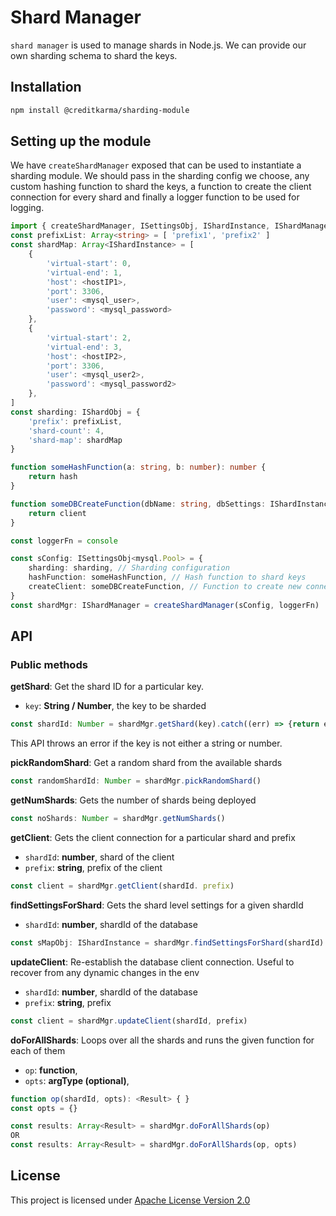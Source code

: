 # Shard Manager

`shard manager` is used to manage shards in Node.js. We can provide our own sharding schema to shard the keys.

## Installation

``` bash
npm install @creditkarma/sharding-module
```

## Setting up the module

We have `createShardManager` exposed that can be used to instantiate a sharding module. We should pass in the sharding config we choose, any custom hashing function to shard the keys, a function to create the client connection for every shard and finally a logger function to be used for logging.

```typescript
import { createShardManager, ISettingsObj, IShardInstance, IShardManager, IShardObj } from '@creditkarma/sharding-module'
const prefixList: Array<string> = [ 'prefix1', 'prefix2' ]
const shardMap: Array<IShardInstance> = [
    {
        'virtual-start': 0,
        'virtual-end': 1,
        'host': <hostIP1>,
        'port': 3306,
        'user': <mysql_user>,
        'password': <mysql_password>
    },
    {
        'virtual-start': 2,
        'virtual-end': 3,
        'host': <hostIP2>,
        'port': 3306,
        'user': <mysql_user2>,
        'password': <mysql_password2>
    },
]
const sharding: IShardObj = {
    'prefix': prefixList,
    'shard-count': 4,
    'shard-map': shardMap
}

function someHashFunction(a: string, b: number): number {
    return hash
}

function someDBCreateFunction(dbName: string, dbSettings: IShardInstance): Client {
    return client
}

const loggerFn = console

const sConfig: ISettingsObj<mysql.Pool> = {
    sharding: sharding, // Sharding configuration
    hashFunction: someHashFunction, // Hash function to shard keys
    createClient: someDBCreateFunction, // Function to create new connection per shard
}
const shardMgr: IShardManager = createShardManager(sConfig, loggerFn)

```

## API

### Public methods

**getShard**: Get the shard ID for a particular key.

* `key`: **String / Number**, the key to be sharded

```typescript
const shardId: Number = shardMgr.getShard(key).catch((err) => {return err});
```

This API throws an error if the key is not either a string or number.


**pickRandomShard**: Get a random shard from the available shards

```typescript
const randomShardId: Number = shardMgr.pickRandomShard()
```


**getNumShards**: Gets the number of shards being deployed

```typescript
const noShards: Number = shardMgr.getNumShards()
```


**getClient**: Gets the client connection for a particular shard and prefix

* `shardId`: **number**, shard of the client
* `prefix`: **string**, prefix of the client

```typescript
const client = shardMgr.getClient(shardId. prefix)
```


**findSettingsForShard**: Gets the shard level settings for a given shardId

* `shardId`: **number**, shardId of the database

```typescript
const sMapObj: IShardInstance = shardMgr.findSettingsForShard(shardId)
```


**updateClient**: Re-establish the database client connection. Useful to recover from any dynamic changes in the env

* `shardId`: **number**, shardId of the database
* `prefix`: **string**, prefix

```typescript
const client = shardMgr.updateClient(shardId, prefix)
```


**doForAllShards**: Loops over all the shards and runs the given function for each of them

* `op`: **function**,
* `opts`: **argType (optional)**,

```typescript
function op(shardId, opts): <Result> { }
const opts = {}

const results: Array<Result> = shardMgr.doForAllShards(op)
OR
const results: Array<Result> = shardMgr.doForAllShards(op, opts)
```


## License

This project is licensed under [Apache License Version 2.0](./LICENSE)
